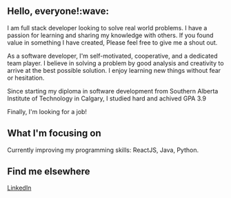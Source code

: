 <h2>Hello, everyone!:wave:</h2>

I am full stack developer looking to solve real world problems. I have a passion for learning and sharing my knowledge with others. 
If you found value in something I have created, Please feel free to give me a shout out. 

As a software developer, I'm self-motivated, cooperative, and a dedicated team player. 
I believe in solving a problem by good analysis and creativity to arrive at the best possible solution. I enjoy learning new things without fear or hesitation.

Since starting my diploma in software development from Southern Alberta Institute of Technology in Calgary, I studied hard and achived GPA 3.9

Finally, I'm looking for a job!

<h2>What I'm focusing on</h2>

Currently improving my programming skills: ReactJS, Java, Python.

<h2>Find me elsewhere</h2>
<a href="https://www.linkedin.com/in/akshat-sawraj-756a691b6/">LinkedIn</a>
